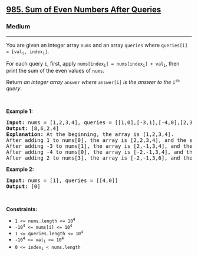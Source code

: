<h2><a href="https://leetcode.com/problems/sum-of-even-numbers-after-queries/">985. Sum of Even Numbers After Queries</a></h2><h3>Medium</h3><hr><div><p>You are given an integer array <code>nums</code> and an array <code>queries</code> where <code>queries[i] = [val<sub>i</sub>, index<sub>i</sub>]</code>.</p>

<p>For each query <code>i</code>, first, apply <code>nums[index<sub>i</sub>] = nums[index<sub>i</sub>] + val<sub>i</sub></code>, then print the sum of the even values of <code>nums</code>.</p>

<p>Return <em>an integer array </em><code>answer</code><em> where </em><code>answer[i]</code><em> is the answer to the </em><code>i<sup>th</sup></code><em> query</em>.</p>

<p>&nbsp;</p>
<p><strong class="example">Example 1:</strong></p>

<pre><strong>Input:</strong> nums = [1,2,3,4], queries = [[1,0],[-3,1],[-4,0],[2,3]]
<strong>Output:</strong> [8,6,2,4]
<strong>Explanation:</strong> At the beginning, the array is [1,2,3,4].
After adding 1 to nums[0], the array is [2,2,3,4], and the sum of even values is 2 + 2 + 4 = 8.
After adding -3 to nums[1], the array is [2,-1,3,4], and the sum of even values is 2 + 4 = 6.
After adding -4 to nums[0], the array is [-2,-1,3,4], and the sum of even values is -2 + 4 = 2.
After adding 2 to nums[3], the array is [-2,-1,3,6], and the sum of even values is -2 + 6 = 4.
</pre>

<p><strong class="example">Example 2:</strong></p>

<pre><strong>Input:</strong> nums = [1], queries = [[4,0]]
<strong>Output:</strong> [0]
</pre>

<p>&nbsp;</p>
<p><strong>Constraints:</strong></p>

<ul>
	<li><code>1 &lt;= nums.length &lt;= 10<sup>4</sup></code></li>
	<li><code>-10<sup>4</sup> &lt;= nums[i] &lt;= 10<sup>4</sup></code></li>
	<li><code>1 &lt;= queries.length &lt;= 10<sup>4</sup></code></li>
	<li><code>-10<sup>4</sup> &lt;= val<sub>i</sub> &lt;= 10<sup>4</sup></code></li>
	<li><code>0 &lt;= index<sub>i</sub> &lt; nums.length</code></li>
</ul>
</div>